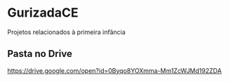 # GurizadaCE
Projetos relacionados à primeira infância

## Pasta no Drive
https://drive.google.com/open?id=0Byqo8YOXmma-Mm1ZcWJMd192ZDA
